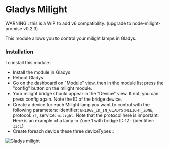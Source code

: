 Gladys Milight
=======================

WARNING : this is a WIP to add v6 compatibility. (upgrade to node-milight-promise v0.2.3)

This module allows you to control your milight lamps in Gladys.

### Installation

To install this module :

- Install the module in Gladys 
- Reboot Gladys 
- Go on the dashboard on "Module" view, then in the module list press the "config" button on the milight module.
- Your milight bridge should appear in the "Device" view. If not, you can press config again. Note the ID of the bridge device.
- Create a device for each Milight lamp you want to control with the following parameters: 
identifier: `BRIDGE_ID_IN_GLADYS:MILIGHT_ZONE`, protocol: `rf`, service: `milight`. Note that the protocol here is important.
Here is an example of a lamp in Zone 1 with bridge ID 12 : {identifier: `12:1`}
- Create foreach device these three deviceTypes :

![Gladys milight](https://developer.gladysproject.com/assets/images/documentation/milight/gladys-milight.jpg)
